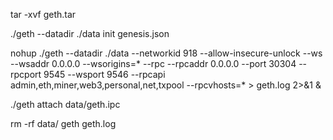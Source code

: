 tar -xvf geth.tar

./geth --datadir ./data init genesis.json

nohup ./geth --datadir ./data --networkid 918 --allow-insecure-unlock --ws --wsaddr 0.0.0.0 --wsorigins=* --rpc --rpcaddr 0.0.0.0 --port 30304 --rpcport 9545 --wsport 9546 --rpcapi admin,eth,miner,web3,personal,net,txpool --rpcvhosts=* > geth.log 2>&1 &

./geth attach data/geth.ipc

rm -rf data/ geth geth.log
